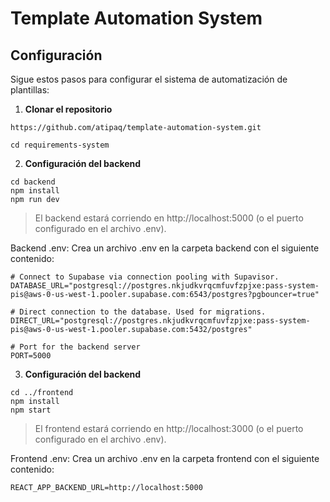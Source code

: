 # Template Automation System

## Configuración

Sigue estos pasos para configurar el sistema de automatización de plantillas:

1. **Clonar el repositorio**

```
https://github.com/atipaq/template-automation-system.git
```

```
cd requirements-system
```

2. **Configuración del backend**

```
cd backend
npm install
npm run dev
```

> El backend estará corriendo en http://localhost:5000 (o el puerto configurado en el archivo .env).

Backend .env:
Crea un archivo .env en la carpeta backend con el siguiente contenido:

```
# Connect to Supabase via connection pooling with Supavisor.
DATABASE_URL="postgresql://postgres.nkjudkvrqcmfuvfzpjxe:pass-system-pis@aws-0-us-west-1.pooler.supabase.com:6543/postgres?pgbouncer=true"

# Direct connection to the database. Used for migrations.
DIRECT_URL="postgresql://postgres.nkjudkvrqcmfuvfzpjxe:pass-system-pis@aws-0-us-west-1.pooler.supabase.com:5432/postgres"

# Port for the backend server
PORT=5000
```

3. **Configuración del backend**

```
cd ../frontend
npm install
npm start
```

> El frontend estará corriendo en http://localhost:3000 (o el puerto configurado en el archivo .env).

Frontend .env:
Crea un archivo .env en la carpeta frontend con el siguiente contenido:

```
REACT_APP_BACKEND_URL=http://localhost:5000
```
